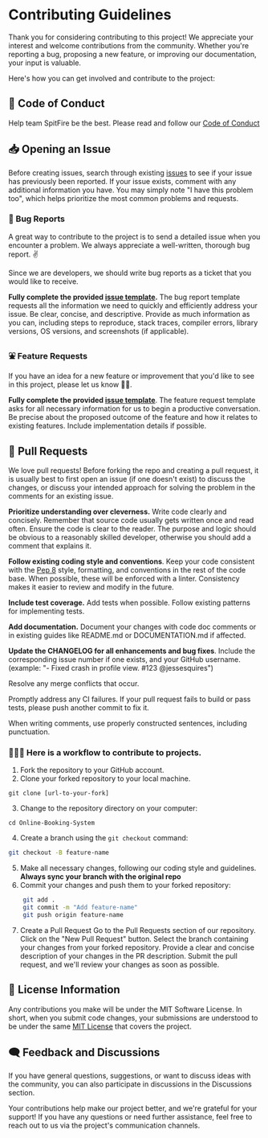 # Contributing Guidelines

Thank you for considering contributing to this project! We appreciate your interest and welcome contributions from the community. Whether you're reporting a bug, proposing a new feature, or improving our documentation, your input is valuable.

Here's how you can get involved and contribute to the project:

## 📖 Code of Conduct

Help team SpitFire be the best. Please read and follow our [Code of Conduct](./CODE-OF-CONDUCT.md)


## 📥 Opening an Issue

Before creating issues, search through existing [issues](#github-issues) to see if your issue has previously been reported. If your issue exists, comment with any additional information you have. You may simply note "I have this problem too", which helps prioritize the most common problems and requests.

### 🐛 Bug Reports

A great way to contribute to the project is to send a detailed issue when you encounter a problem. We always appreciate a well-written, thorough bug report. ✌️

Since we are developers, we should write bug reports as a ticket that you would like to receive.

**Fully complete the provided [issue template](https://github.com/steve2700/Online-Booking-System/issues/new?assignees=&labels=&projects=&template=bug_report.yaml&title=%5BBug%5D+).** The bug report template requests all the information we need to quickly and efficiently address your issue. Be clear, concise, and descriptive. Provide as much information as you can, including steps to reproduce, stack traces, compiler errors, library versions, OS versions, and screenshots (if applicable).

### ⛲ Feature Requests

If you have an idea for a new feature or improvement that you'd like to see in this project, please let us know 🙌🏽.

**Fully complete the provided [issue template](https://github.com/steve2700/Online-Booking-System/Spitfire-events-backend/issues/new?assignees=&labels=&projects=&template=feature_functionality_request.yaml&title=%5BFeature+Request%5D+)**. The feature request template asks for all necessary information for us to begin a productive conversation. Be precise about the proposed outcome of the feature and how it relates to existing features. Include implementation details if possible.

## 📌 Pull Requests
We love pull requests! Before forking the repo and creating a pull request, it is usually best to first open an issue (if one doesn't exist) to discuss the changes, or discuss your intended approach for solving the problem in the comments for an existing issue.

**Prioritize understanding over cleverness.** Write code clearly and concisely. Remember that source code usually gets written once and read often. Ensure the code is clear to the reader. The purpose and logic should be obvious to a reasonably skilled developer, otherwise you should add a comment that explains it.

**Follow existing coding style and conventions**. Keep your code consistent with the  [Pep 8](https://peps.python.org/pep-0008/) style, formatting, and conventions in the rest of the code base. When possible, these will be enforced with a linter. Consistency makes it easier to review and modify in the future.

**Include test coverage.** Add tests when possible. Follow existing patterns for implementing tests.

**Add documentation.** Document your changes with code doc comments or in existing guides like README.md or DOCUMENTATION.md if affected.

**Update the CHANGELOG for all enhancements and bug fixes**. Include the corresponding issue number if one exists, and your GitHub username. (example: "- Fixed crash in profile view. #123 @jessesquires")

Resolve any merge conflicts that occur.

Promptly address any CI failures. If your pull request fails to build or pass tests, please push another commit to fix it.

When writing comments, use properly constructed sentences, including punctuation.

### 🧑🏽‍💻 Here is a workflow to contribute to projects.

1. Fork the repository to your GitHub account.
2. Clone your forked repository to your local machine.
```
git clone [url-to-your-fork]
```

3. Change to the repository directory on your computer:

```
cd Online-Booking-System
```

4. Create a branch using the `git checkout` command:

```bash
git checkout -B feature-name
```

5. Make all necessary changes, following our coding style and guidelines.
**Always sync your branch with the original repo**
7. Commit your changes and push them to your forked repository:

```bash
    git add .
    git commit -m "Add feature-name"
    git push origin feature-name
```

7. Create a Pull Request
Go to the Pull Requests section of our repository.
Click on the "New Pull Request" button.
Select the branch containing your changes from your forked repository.
Provide a clear and concise description of your changes in the PR description.
Submit the pull request, and we'll review your changes as soon as possible. 

## 🪪 License Information

Any contributions you make will be under the MIT Software License. In short, when you submit code changes, your submissions are understood to be under the same [MIT License](#LICENSE) that covers the project.

## 🗨️ Feedback and Discussions

If you have general questions, suggestions, or want to discuss ideas with the community, you can also participate in discussions in the Discussions section.

Your contributions help make our project better, and we're grateful for your support! If you have any questions or need further assistance, feel free to reach out to us via the project's communication channels.
